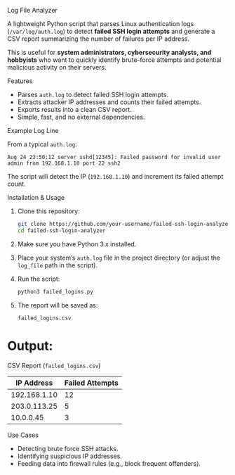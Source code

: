 Log File Analyzer

A lightweight Python script that parses Linux authentication logs (`/var/log/auth.log`) to detect **failed SSH login attempts** and generate a CSV report summarizing the number of failures per IP address.

This is useful for **system administrators, cybersecurity analysts, and hobbyists** who want to quickly identify brute-force attempts and potential malicious activity on their servers.

Features

* Parses `auth.log` to detect failed SSH login attempts.
* Extracts attacker IP addresses and counts their failed attempts.
* Exports results into a clean CSV report.
* Simple, fast, and no external dependencies.

Example Log Line

From a typical `auth.log`:

```
Aug 24 23:50:12 server sshd[12345]: Failed password for invalid user admin from 192.168.1.10 port 22 ssh2
```

The script will detect the IP (`192.168.1.10`) and increment its failed attempt count.

Installation & Usage

1. Clone this repository:

   ```bash
   git clone https://github.com/your-username/failed-ssh-login-analyzer.git
   cd failed-ssh-login-analyzer
   ```

2. Make sure you have Python 3.x installed.

3. Place your system’s `auth.log` file in the project directory (or adjust the `log_file` path in the script).

4. Run the script:

   ```bash
   python3 failed_logins.py
   ```

5. The report will be saved as:

   ```
   failed_logins.csv
   ```

# Output:

CSV Report (`failed_logins.csv`)

| IP Address   | Failed Attempts |
| ------------ | --------------- |
| 192.168.1.10 | 12              |
| 203.0.113.25 | 5               |
| 10.0.0.45    | 3               |

Use Cases

* Detecting brute force SSH attacks.
* Identifying suspicious IP addresses.
* Feeding data into firewall rules (e.g., block frequent offenders).
